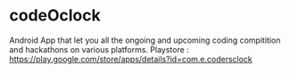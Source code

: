 # codeOclock
Android App that let you all the ongoing and upcoming coding compitition and hackathons on various platforms.
Playstore : https://play.google.com/store/apps/details?id=com.e.codersclock
 
